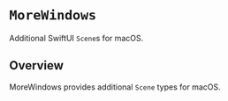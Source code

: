 # ``MoreWindows``

Additional SwiftUI `Scene`s for macOS.

## Overview

MoreWindows provides additional `Scene` types for macOS.
